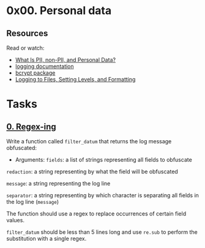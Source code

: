 # 0x00. Personal data

## Resources
Read or watch:

* [What Is PII, non-PII, and Personal Data?](https://piwik.pro/blog/what-is-pii-personal-data/)
* [logging documentation](https://docs.python.org/3/library/logging.html)
* [bcrypt package](https://github.com/pyca/bcrypt/)
* [Logging to Files, Setting Levels, and Formatting](https://www.youtube.com/watch?v=-ARI4Cz-awo)

# Tasks

## [0. Regex-ing](./filtered_logger.py)
Write a function called `filter_datum` that returns the log message obfuscated:

* Arguments:
`fields`: a list of strings representing all fields to obfuscate

`redaction`: a string representing by what the field will be obfuscated

`message`: a string representing the log line

`separator`: a string representing by which character is separating all fields in the log line (`message`)

The function should use a regex to replace occurrences of certain field values.

`filter_datum` should be less than 5 lines long and use `re.sub` to perform the substitution with a single regex.

